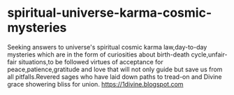 # spiritual-universe-karma-cosmic-mysteries
Seeking answers to universe's spiritual cosmic karma law,day-to-day mysteries which are in the form of curiosities about birth-death cycle,unfair-fair situations,to be followed virtues of acceptance for peace,patience,gratitude and love that will not only guide but save us from all pitfalls.Revered sages who have laid down paths to tread-on and Divine grace showering bliss for union.
https://1divine.blogspot.com
